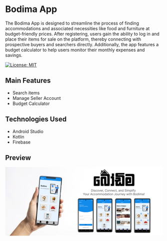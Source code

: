 # Bodima App

The Bodima App is designed to streamline the process of finding accommodations and associated necessities like food and furniture at budget-friendly prices. After registering, users gain the ability to log in and place their items for sale on the platform, thereby connecting with prospective buyers and searchers directly. Additionally, the app features a budget calculator to help users monitor their monthly expenses and savings.

[![License: MIT](https://img.shields.io/badge/License-MIT-yellow.svg)](https://opensource.org/licenses/MIT)

## Main Features 
* Search items
* Manage Seller Account
* Budget Calculator

## Technologies Used

* Android Studio
* Kotlin
* Firebase

## Preview
![alt text](https://github.com/offisystw/portfolio/blob/main/bodima.png?raw=true)

